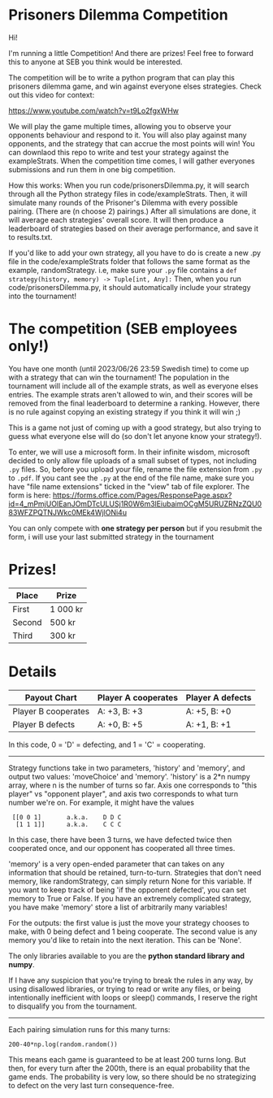 # Prisoners Dilemma Competition

Hi!

I'm running a little Competition! And there are prizes! Feel free to forward this to anyone at SEB you think would be interested.

The competition will be to write a python program that can play this prisoners dilemma game, and win against everyone elses strategies. Check out this video for context: 

https://www.youtube.com/watch?v=t9Lo2fgxWHw

We will play the game multiple times, allowing you to observe your opponents behaviour and respond to it. You will also play against many opponents, and the strategy that can accrue the most points will win!
You can downlaod this repo to write and test your strategy against the exampleStrats. When the competition time comes, I will gather everyones submissions and run them in one big competition.

How this works:
When you run code/prisonersDilemma.py, it will search through all the Python strategy files in code/exampleStrats. Then, it will simulate many rounds of the Prisoner's Dilemma with every possible pairing. (There are (n choose 2) pairings.) After all simulations are done, it will average each strategies' overall score. It will then produce a leaderboard of strategies based on their average performance, and save it to results.txt.

If you'd like to add your own strategy, all you have to do is create a new .py file in the code/exampleStrats folder that follows the same format as the example, randomStrategy. i.e, make sure your `.py` file contains a `def strategy(history, memory) -> Tuple[int, Any]:` Then, when you run code/prisonersDilemma.py, it should automatically include your strategy into the tournament!

# The competition (SEB employees only!)
You have one month (until 2023/06/26 23:59 Swedish time) to come up with a strategy that can win the tournament! The population in the tournament will
include all of the example strats, as well as everyone elses entries. The example strats aren't allowed to win, and their scores will be removed from the final leaderboard to determine a ranking. However, there is no rule against copying an existing strategy if you think it will win ;) 

This is a game not just of coming up with a good strategy, but also trying to guess what everyone else will do (so don't let anyone know your strategy!).

To enter, we will use a microsoft form. In their infinite wisdom, microsoft decided to only allow file uploads of a small subset of types, not including `.py` files.
So, before you upload your file, rename the file extension from `.py` to `.pdf`. If you cant see the `.py` at the end of the file name, make sure you have "file name extensions" ticked in the "view" tab of file explorer.
The form is here: https://forms.office.com/Pages/ResponsePage.aspx?id=4_mPmjUOIEanJOmDTcULUSj1R0W6m3lEiubaimOCgM5URUZRNzZQU083WFZPQTNJWkc0MEk4WjlONi4u

You can only compete with **one strategy per person** but if you resubmit the form, i will use your last submitted strategy in the tournament

# Prizes!

| Place | Prize |
| ------------- | ------------- |
| First  | 1 000 kr |
| Second  | 500 kr |
| Third  | 300 kr |

# Details
| Payout Chart  | Player A cooperates | Player A defects |
| ------------- | ------------- | ------------- |
| Player B cooperates  | A: +3, B: +3  | A: +5, B: +0  |
| Player B defects  | A: +0, B: +5  | A: +1, B: +1  |

In this code, 0 = 'D' = defecting, and 1 = 'C' = cooperating.

---

Strategy functions take in two parameters, 'history' and 'memory', and output two values: 'moveChoice' and 'memory'. 'history' is a 2\*n numpy array, where n is the number of turns so far. Axis one corresponds to "this player" vs "opponent player", and axis two corresponds to what turn number we're on.
For example, it might have the values
```
 [[0 0 1]       a.k.a.    D D C
  [1 1 1]]      a.k.a.    C C C
```
In this case, there have been 3 turns, we have defected twice then cooperated once, and our opponent has cooperated all three times.

'memory' is a very open-ended parameter that can takes on any information that should be retained, turn-to-turn. Strategies that don't need memory, like randomStrategy, can simply return None for this variable. If you want to keep track of being 'if the opponent defected', you can set memory to True or False. If you have an extremely complicated strategy, you have make 'memory' store a list of arbitrarily many variables!

For the outputs: the first value is just the move your strategy chooses to make, with 0 being defect and 1 being cooperate. The second value is any memory you'd like to retain into the next iteration. This can be 'None'.

The only libraries available to you are the **python standard library and numpy**.

If I have any suspicion that you're trying to break the rules in any way, by using disallowed libraries, or trying to read or write any files, or being intentionally inefficient with loops or sleep() commands, I reserve the right to disqualify you from the tournament.

---

Each pairing simulation runs for this many turns:
```
200-40*np.log(random.random())
```
This means each game is guaranteed to be at least 200 turns long. But then, for every turn after the 200th, there is an equal probability that the game ends. The probability is very low, so there should be no strategizing to defect on the very last turn consequence-free.
